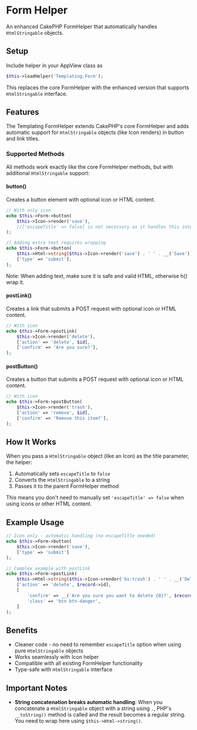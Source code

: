 # Form Helper

An enhanced CakePHP FormHelper that automatically handles `HtmlStringable` objects.

## Setup
Include helper in your AppView class as
```php
$this->loadHelper('Templating.Form');
```

This replaces the core FormHelper with the enhanced version that supports `HtmlStringable` interface.

## Features

The Templating FormHelper extends CakePHP's core FormHelper and adds automatic support for `HtmlStringable` objects (like Icon renders) in button and link titles.

### Supported Methods

All methods work exactly like the core FormHelper methods, but with additional `HtmlStringable` support:

#### button()
Creates a button element with optional icon or HTML content.

```php
// With only icon
echo $this->Form->button(
    $this->Icon->render('save'),
    //['escapeTitle' => false] is not necessary as it handles this internally
);

// Adding extra text requires wrapping
echo $this->Form->button(
    $this->Html->string($this->Icon->render('save') . ' ' . __('Save')),
    ['type' => 'submit'],
);
```

Note: When adding text, make sure it is safe and valid HTML, otherwise h() wrap it.

#### postLink()
Creates a link that submits a POST request with optional icon or HTML content.

```php
// With icon
echo $this->Form->postLink(
    $this->Icon->render('delete'),
    ['action' => 'delete', $id],
    ['confirm' => 'Are you sure?'],
);
```

#### postButton()
Creates a button that submits a POST request with optional icon or HTML content.

```php
// With icon
echo $this->Form->postButton(
    $this->Icon->render('trash'),
    ['action' => 'remove', $id],
    ['confirm' => 'Remove this item?'],
);
```

## How It Works

When you pass a `HtmlStringable` object (like an Icon) as the title parameter, the helper:
1. Automatically sets `escapeTitle` to `false`
2. Converts the `HtmlStringable` to a string
3. Passes it to the parent FormHelper method

This means you don't need to manually set `'escapeTitle' => false` when using icons or other HTML content.

## Example Usage

```php
// Icon only - automatic handling (no escapeTitle needed)
echo $this->Form->button(
    $this->Icon->render('save'),
    ['type' => 'submit']
);

// Complex example with postLink
echo $this->Form->postLink(
    $this->Html->string($this->Icon->render('bs:trash') . ' ' . __('Delete')),
    ['action' => 'delete', $record->id],
    [
        'confirm' => __('Are you sure you want to delete {0}?', $record->name),
        'class' => 'btn btn-danger',
    ]
);
```

## Benefits

- Cleaner code - no need to remember `escapeTitle` option when using pure `HtmlStringable` objects
- Works seamlessly with Icon helper
- Compatible with all existing FormHelper functionality
- Type-safe with `HtmlStringable` interface

## Important Notes

- **String concatenation breaks automatic handling**: When you concatenate a `HtmlStringable` object with a string using `.`, PHP's `__toString()` method is called and the result becomes a regular string. You need to wrap here using `$this->Html->string()`.
